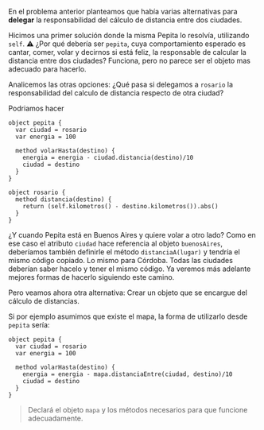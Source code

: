 En el problema anterior planteamos que había varias alternativas para **delegar** la responsabilidad del cálculo de distancia entre dos ciudades.

Hicimos una primer solución donde la misma Pepita lo resolvía, utilizando `self`. :warning: ¿Por qué debería ser `pepita`, cuya comportamiento esperado es cantar, comer, volar y decirnos si está feliz, la responsable de calcular la distancia entre dos ciudades? Funciona, pero no parece ser el objeto mas adecuado para hacerlo.

Analicemos las otras opciones: ¿Qué pasa si delegamos a `rosario` la responsabilidad del calculo de distancia respecto de otra ciudad?

Podriamos hacer 

```wollok
object pepita {
  var ciudad = rosario
  var energia = 100
  
  method volarHasta(destino) {
    energia = energia - ciudad.distancia(destino)/10
    ciudad = destino
  }
}

object rosario {
  method distancia(destino) {
    return (self.kilometros() - destino.kilometros()).abs()
  }
}  
```

¿Y cuando Pepita está en Buenos Aires y quiere volar a otro lado? Como en ese caso el atributo `ciudad` hace referencia al objeto `buenosAires`, deberíamos también definirle el método `distanciaA(lugar)` y tendría el mismo código copiado. 
Lo mismo para Córdoba. Todas las ciudades deberían saber hacelo y tener el mismo código. Ya veremos más adelante mejores formas de hacerlo siguiendo este camino.  

Pero veamos ahora otra alternativa: Crear un objeto que se encargue del cálculo de distancias.


Si por ejemplo asumimos que existe el mapa, la forma de utilizarlo desde `pepita` sería:

```wollok
object pepita {
  var ciudad = rosario
  var energia = 100
  
  method volarHasta(destino) {
    energia = energia - mapa.distanciaEntre(ciudad, destino)/10
    ciudad = destino
  }
}
```

> Declará el objeto `mapa` y los métodos necesarios para que funcione adecuadamente.

